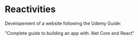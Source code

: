 # Reactivities

Developement of a website following the Udemy Guide:

"Complete guide to building an app with .Net Core and React"

